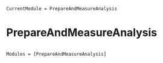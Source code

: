 ```@meta
CurrentModule = PrepareAndMeasureAnalysis
```

# PrepareAndMeasureAnalysis

```@index
```

```@autodocs
Modules = [PrepareAndMeasureAnalysis]
```
